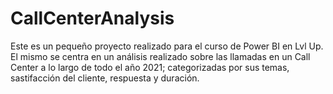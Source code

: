 # CallCenterAnalysis
Este es un pequeño proyecto realizado para el curso de Power BI en Lvl Up. El mismo se centra en un análisis realizado sobre las llamadas en un Call Center a lo largo de todo el año 2021; categorizadas por sus temas,   sastifacción del cliente, respuesta y duración.
